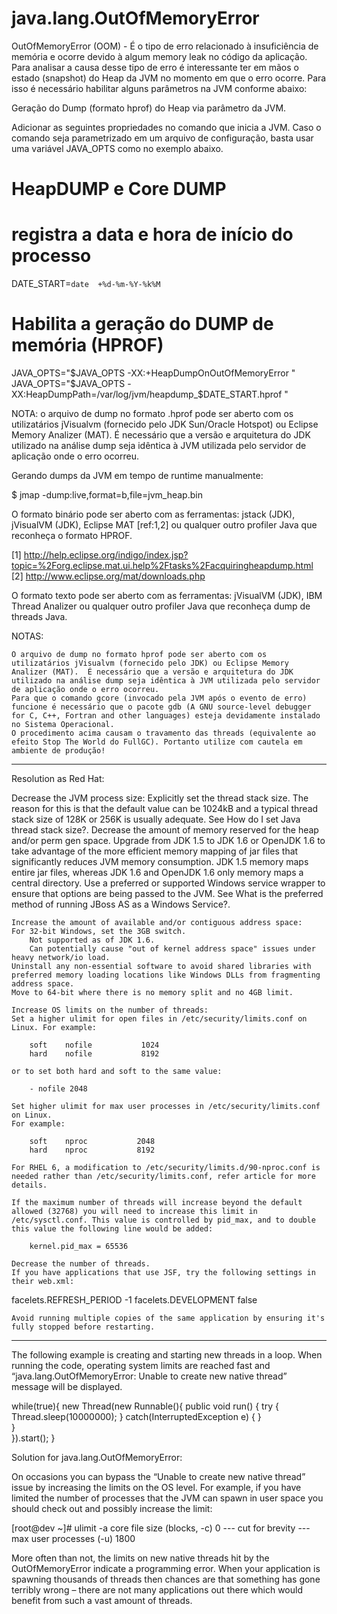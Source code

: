 java.lang.OutOfMemoryError
==========================

OutOfMemoryError (OOM) - É o tipo de erro relacionado à insuficiência de memória e ocorre devido à algum memory leak no código da aplicação. Para analisar a causa desse tipo de erro é interessante ter em mãos o estado (snapshot) do Heap da JVM no momento em que o erro ocorre. Para isso é necessário habilitar alguns parâmetros na JVM conforme abaixo:

Geração do Dump (formato hprof) do Heap via parâmetro da JVM.

Adicionar as seguintes propriedades no comando que inicia a JVM. Caso o comando seja parametrizado em um arquivo de configuração, basta usar uma variável JAVA_OPTS como no exemplo abaixo.

  # HeapDUMP e Core DUMP
  # registra a data e hora de início do processo
  DATE_START=`date  +%d-%m-%Y-%k%M`

  # Habilita a geração do DUMP de memória (HPROF)
  JAVA_OPTS="$JAVA_OPTS -XX:+HeapDumpOnOutOfMemoryError "
  JAVA_OPTS="$JAVA_OPTS -XX:HeapDumpPath=/var/log/jvm/heapdump_$DATE_START.hprof "

NOTA: o arquivo de dump no formato .hprof pode ser aberto com os utilizatários jVisualvm (fornecido pelo JDK Sun/Oracle Hotspot) ou Eclipse Memory Analizer (MAT). É necessário que a versão e arquitetura do JDK utilizado na análise dump seja idêntica à JVM utilizada pelo servidor de aplicação onde o erro ocorreu.

Gerando dumps da JVM em tempo de runtime manualmente:

  $ jmap -dump:live,format=b,file=jvm_heap.bin <PID>

O formato binário pode ser aberto com as ferramentas: jstack (JDK), jVisualVM (JDK), Eclipse MAT [ref:1,2] ou qualquer outro profiler Java que reconheça o formato HPROF.

  [1] http://help.eclipse.org/indigo/index.jsp?topic=%2Forg.eclipse.mat.ui.help%2Ftasks%2Facquiringheapdump.html
  [2] http://www.eclipse.org/mat/downloads.php

O formato texto pode ser aberto com as ferramentas: jVisualVM (JDK), IBM Thread Analizer ou qualquer outro profiler Java que reconheça dump de threads Java.

NOTAS:

    O arquivo de dump no formato hprof pode ser aberto com os utilizatários jVisualvm (fornecido pelo JDK) ou Eclipse Memory Analizer (MAT).  É necessário que a versão e arquitetura do JDK utilizado na análise dump seja idêntica à JVM utilizada pelo servidor de aplicação onde o erro ocorreu.
    Para que o comando gcore (invocado pela JVM após o evento de erro) funcione é necessário que o pacote gdb (A GNU source-level debugger for C, C++, Fortran and other languages) esteja devidamente instalado no Sistema Operacional.
    O procedimento acima causam o travamento das threads (equivalente ao efeito Stop The World do FullGC). Portanto utilize com cautela em ambiente de produção!
-------------------------------------------------------------
Resolution as Red Hat:

Decrease the JVM process size:
    Explicitly set the thread stack size. The reason for this is that the default value can be 1024kB and a typical thread stack size of 128K or 256K is usually adequate. See How do I set Java thread stack size?.
    Decrease the amount of memory reserved for the heap and/or perm gen space.
    Upgrade from JDK 1.5 to JDK 1.6 or OpenJDK 1.6 to take advantage of the more efficient memory mapping of jar files that significantly reduces JVM memory consumption. JDK 1.5 memory maps entire jar files, whereas JDK 1.6 and OpenJDK 1.6 only memory maps a central directory.
    Use a preferred or supported Windows service wrapper to ensure that options are being passed to the JVM. See What is the preferred method of running JBoss AS as a Windows Service?.

    Increase the amount of available and/or contiguous address space:
    For 32-bit Windows, set the 3GB switch.
        Not supported as of JDK 1.6.
        Can potentially cause "out of kernel address space" issues under heavy network/io load.
    Uninstall any non-essential software to avoid shared libraries with preferred memory loading locations like Windows DLLs from fragmenting address space.
    Move to 64-bit where there is no memory split and no 4GB limit.

    Increase OS limits on the number of threads:
    Set a higher ulimit for open files in /etc/security/limits.conf on Linux. For example:

        soft    nofile           1024
        hard    nofile           8192

    or to set both hard and soft to the same value:

        - nofile 2048

    Set higher ulimit for max user processes in /etc/security/limits.conf on Linux.
    For example:

        soft    nproc           2048
        hard    nproc           8192
        
    For RHEL 6, a modification to /etc/security/limits.d/90-nproc.conf is needed rather than /etc/security/limits.conf, refer article for more details.

    If the maximum number of threads will increase beyond the default allowed (32768) you will need to increase this limit in /etc/sysctl.conf. This value is controlled by pid_max, and to double this value the following line would be added:

        kernel.pid_max = 65536

    Decrease the number of threads.
    If you have applications that use JSF, try the following settings in their web.xml:

  <context-param>
    <param-name>facelets.REFRESH_PERIOD</param-name>
    <param-value>-1</param-value>
  </context-param>
  <context-param>
    <param-name>facelets.DEVELOPMENT</param-name>
    <param-value>false</param-value>
  </context-param>

    Avoid running multiple copies of the same application by ensuring it's fully stopped before restarting.
    
-------------------------------------------------------------
The following example is creating and starting new threads in a loop. When running the code, operating system limits 
are reached fast and “java.lang.OutOfMemoryError: Unable to create new native thread” message will be displayed.

while(true){
    new Thread(new Runnable(){
        public void run() {
            try {
                Thread.sleep(10000000);
            } catch(InterruptedException e) { }        
        }    
    }).start();
}

Solution for java.lang.OutOfMemoryError:

On occasions you can bypass the “Unable to create new native thread” issue by increasing the limits on the OS level. 
For example, if you have limited the number of processes that the JVM can spawn in user space you should check out and 
possibly increase the limit:

[root@dev ~]# ulimit -a
core file size          (blocks, -c) 0
--- cut for brevity ---
max user processes              (-u) 1800

More often than not, the limits on new native threads hit by the OutOfMemoryError indicate a programming error. 
When your application is spawning thousands of threads then chances are that something has gone terribly wrong – there are 
not many applications out there which would benefit from such a vast amount of threads.
